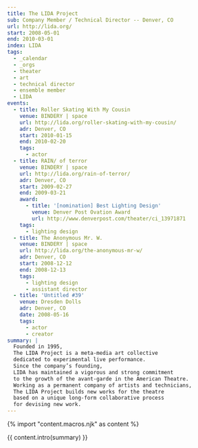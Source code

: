 ```yaml
---
title: The LIDA Project
sub: Company Member / Technical Director -- Denver, CO
url: http://lida.org/
start: 2008-05-01
end: 2010-03-01
index: LIDA
tags:
  - _calendar
  - _orgs
  - theater
  - art
  - technical director
  - ensemble member
  - LIDA
events:
  - title: Roller Skating With My Cousin
    venue: BINDERY | space
    url: http://lida.org/roller-skating-with-my-cousin/
    adr: Denver, CO
    start: 2010-01-15
    end: 2010-02-20
    tags:
      - actor
  - title: RAIN/ of terror
    venue: BINDERY | space
    url: http://lida.org/rain-of-terror/
    adr: Denver, CO
    start: 2009-02-27
    end: 2009-03-21
    award:
      - title: '[nomination] Best Lighting Design'
        venue: Denver Post Ovation Award
        url: http://www.denverpost.com/theater/ci_13971871
    tags:
      - lighting design
  - title: The Anonymous Mr. W.
    venue: BINDERY | space
    url: http://lida.org/the-anonymous-mr-w/
    adr: Denver, CO
    start: 2008-12-12
    end: 2008-12-13
    tags:
      - lighting design
      - assistant director
  - title: 'Untitled #39'
    venue: Dresden Dolls
    adr: Denver, CO
    date: 2008-05-16
    tags:
      - actor
      - creator
summary: |
  Founded in 1995,
  The LIDA Project is a meta-media art collective
  dedicated to experimental live performance.
  Since the company’s founding,
  LIDA has maintained a vigorous and strong commitment
  to the growth of the avant-garde in the American Theatre.
  Working as a permanent company of artists and technicians,
  The LIDA Project builds new works for the theatre
  based on a unique long-form collaborative process
  for devising new work.
---
```


{% import "content.macros.njk" as content %}

{{ content.intro(summary) }}
